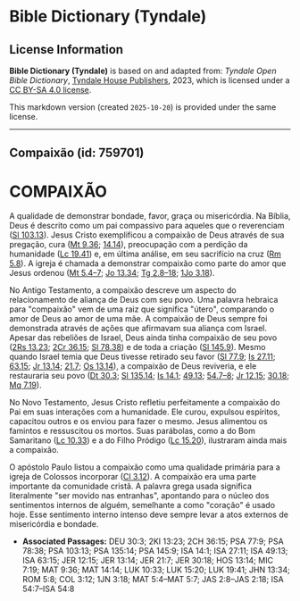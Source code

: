 # Bible Dictionary (Tyndale)

## License Information

**Bible Dictionary (Tyndale)** is based on and adapted from: _Tyndale Open Bible Dictionary_, [Tyndale House Publishers](https://tyndaleopenresources.com/), 2023, which is licensed under a [CC BY-SA 4.0 license](https://creativecommons.org/licenses/by-sa/4.0/legalcode.en).

This markdown version (created `2025-10-20`) is provided under the same license.



--------------------------------

## Compaixão (id: 759701)

COMPAIXÃO
=========

A qualidade de demonstrar bondade, favor, graça ou misericórdia. Na Bíblia, Deus é descrito como um pai compassivo para aqueles que o reverenciam ([Sl 103\.13](https://ref.ly/Ps103:13)). Jesus Cristo exemplificou a compaixão de Deus através de sua pregação, cura ([Mt 9\.36](https://ref.ly/Matt9:36); [14\.14](https://ref.ly/Matt14:14)), preocupação com a perdição da humanidade ([Lc 19\.41](https://ref.ly/Luke19:41)) e, em última análise, em seu sacrifício na cruz ([Rm 5\.8](https://ref.ly/Rom5:8)). A igreja é chamada a demonstrar compaixão como parte do amor que Jesus ordenou ([Mt 5\.4–7](https://ref.ly/Matt5:4-Matt5:7); [Jo 13\.34](https://ref.ly/John13:34); [Tg 2\.8–18](https://ref.ly/Jas2:8-Jas2:18); [1Jo 3\.18](https://ref.ly/1John3:18)).

No Antigo Testamento, a compaixão descreve um aspecto do relacionamento de aliança de Deus com seu povo. Uma palavra hebraica para "compaixão" vem de uma raiz que significa "útero", comparando o amor de Deus ao amor de uma mãe. A compaixão de Deus sempre foi demonstrada através de ações que afirmavam sua aliança com Israel. Apesar das rebeliões de Israel, Deus ainda tinha compaixão de seu povo ([2Rs 13\.23](https://ref.ly/2Kgs13:23); [2Cr 36\.15](https://ref.ly/2Chr36:15); [Sl 78\.38](https://ref.ly/Ps78:38)) e de toda a criação ([Sl 145\.9](https://ref.ly/Ps145:9)). Mesmo quando Israel temia que Deus tivesse retirado seu favor ([Sl 77\.9](https://ref.ly/Ps77:9); [Is 27\.11](https://ref.ly/Isa27:11); [63\.15](https://ref.ly/Isa63:15); [Jr 13\.14](https://ref.ly/Jer13:14); [21\.7](https://ref.ly/Jer21:7); [Os 13\.14](https://ref.ly/Hos13:14)), a compaixão de Deus reviveria, e ele restauraria seu povo ([Dt 30\.3](https://ref.ly/Deut30:3); [Sl 135\.14](https://ref.ly/Ps135:14); [Is 14\.1](https://ref.ly/Isa14:1); [49\.13](https://ref.ly/Isa49:13); [54\.7–8](https://ref.ly/Isa54:7-Isa54:8); [Jr 12\.15](https://ref.ly/Jer12:15); [30\.18](https://ref.ly/Jer30:18); [Mq 7\.19](https://ref.ly/Mic7:19)).

No Novo Testamento, Jesus Cristo refletiu perfeitamente a compaixão do Pai em suas interações com a humanidade. Ele curou, expulsou espíritos, capacitou outros e os enviou para fazer o mesmo. Jesus alimentou os famintos e ressuscitou os mortos. Suas parábolas, como a do Bom Samaritano ([Lc 10\.33](https://ref.ly/Luke10:33)) e a do Filho Pródigo ([Lc 15\.20](https://ref.ly/Luke15:20)), ilustraram ainda mais a compaixão.

O apóstolo Paulo listou a compaixão como uma qualidade primária para a igreja de Colossos incorporar ([Cl 3\.12](https://ref.ly/Col3:12)). A compaixão era uma parte importante da comunidade cristã. A palavra grega usada significa literalmente "ser movido nas entranhas", apontando para o núcleo dos sentimentos internos de alguém, semelhante a como "coração" é usado hoje. Esse sentimento interno intenso deve sempre levar a atos externos de misericórdia e bondade.

* **Associated Passages:** DEU 30:3; 2KI 13:23; 2CH 36:15; PSA 77:9; PSA 78:38; PSA 103:13; PSA 135:14; PSA 145:9; ISA 14:1; ISA 27:11; ISA 49:13; ISA 63:15; JER 12:15; JER 13:14; JER 21:7; JER 30:18; HOS 13:14; MIC 7:19; MAT 9:36; MAT 14:14; LUK 10:33; LUK 15:20; LUK 19:41; JHN 13:34; ROM 5:8; COL 3:12; 1JN 3:18; MAT 5:4–MAT 5:7; JAS 2:8–JAS 2:18; ISA 54:7–ISA 54:8

